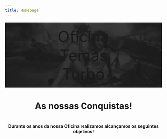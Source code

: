 ```yaml
---
title: Homepage
---
```


<div align="center">

<div style="position:relative; text-align:center;">
  <img src="../../static/img/slide-1.jpg">
  <div style="position:absolute; top:50%; left:50%; transform:translate(-50%, -50%);">
    <p style="font-size: 50px">Oficina Temas Turbo</p>
  </div>
</div>
</div>

<div align="center">

# As nossas Conquistas!

#

#### Durante os anos da nossa Oficina realizamos alcançamos os seguintes objetivos!

</div>

